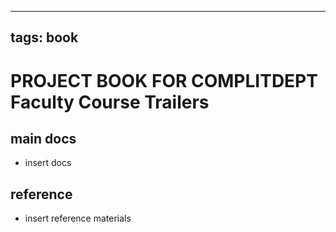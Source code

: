 
---
tags: book
---

PROJECT BOOK FOR COMPLITDEPT Faculty Course Trailers
===

main docs
---

- insert docs

reference
---

- insert reference materials

